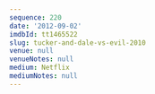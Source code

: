 ```yaml
---
sequence: 220
date: '2012-09-02'
imdbId: tt1465522
slug: tucker-and-dale-vs-evil-2010
venue: null
venueNotes: null
medium: Netflix
mediumNotes: null
---
```


